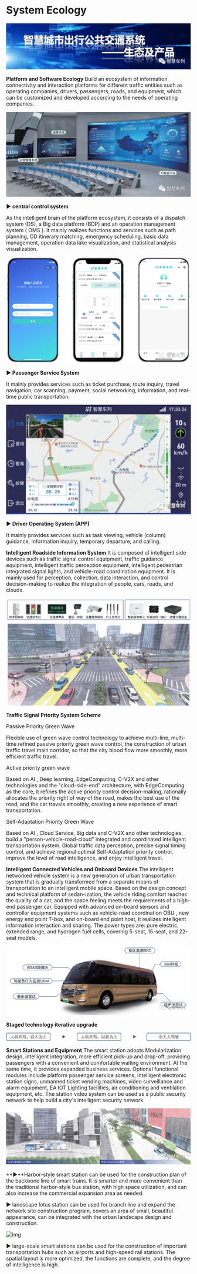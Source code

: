 # System Ecology

![img](./pic_source/wps1-16725906489521.jpg)

**Platform and Software Ecology**
Build an ecosystem of information connectivity and interaction platforms for different traffic entities such as operating companies, drivers, passengers, roads, and equipment, which can be customized and developed according to the needs of operating companies.

![img](./pic_source/wps2-16725906489532.jpg) 

**▶ central control system**

As the intelligent brain of the platform ecosystem, it consists of a dispatch system (DS), a Big data platform (BDP) and an operation management system ( OMS ). It mainly realizes functions and services such as path planning, OD itinerary matching, emergency scheduling, basic data management, operation data lake visualization, and statistical analysis visualization.

![img](./pic_source/wps3-16725906489533.jpg) 

**▶ Passenger Service System**

It mainly provides services such as ticket purchase, route inquiry, travel navigation, car scanning, payment, social networking, information, and real-time public transportation.

![img](./pic_source/wps4-16725906489534.jpg) 

**▶ Driver Operating System (APP)**

It mainly provides services such as task viewing, vehicle (column) guidance, information inquiry, temporary departure, and calling.

 

**Intelligent Roadside Information System**
It is composed of intelligent side devices such as traffic signal control equipment, traffic guidance equipment, intelligent traffic perception equipment, intelligent pedestrian integrated signal lights, and vehicle-road coordination equipment. It is mainly used for perception, collection, data interaction, and control decision-making to realize the integration of people, cars, roads, and clouds.

![img](./pic_source/wps5-16725906489535.jpg) 

 

**Traffic Signal Priority System Scheme**

Passive Priority Green Wave

Flexible use of green wave control technology to achieve multi-line, multi-time refined passive priority green wave control, the construction of urban traffic travel main corridor, so that the city blood flow more smoothly, more efficient traffic travel.

Active priority green wave

Based on AI , Deep learning, EdgeComputing, C-V2X and other technologies and the "cloud-side-end" architecture, with EdgeComputing as the core, it refines the active priority control decision-making, rationally allocates the priority right of way of the road, makes the best use of the road, and the car travels smoothly, creating a new experience of smart transportation.

Self-Adaptation Priority Green Wave

Based on AI , Cloud Service, Big data and C-V2X and other technologies, build a "person-vehicle-road-cloud" integrated and coordinated intelligent transportation system. Global traffic data perception, precise signal timing control, and achieve regional optimal Self-Adaptation priority control, improve the level of road intelligence, and enjoy intelligent travel.

 

**Intelligent Connected Vehicles and Onboard Devices**
The intelligent networked vehicle system is a new generation of urban transportation system that is gradually transformed from a separate means of transportation to an intelligent mobile space. Based on the design concept and technical platform of sedan-ization, the vehicle riding comfort reaches the quality of a car, and the space feeling meets the requirements of a high-end passenger car. Equipped with advanced on-board sensors and controller equipment systems such as vehicle-road coordination OBU , new energy end point T-box, and on-board end point host, it realizes intelligent information interaction and sharing. The power types are: pure electric, extended range, and hydrogen fuel cells, covering 5-seat, 15-seat, and 22-seat models.

![img](./pic_source/wps6-16725906489536.jpg) 

**Staged technology iterative upgrade**

![img](./pic_source/wps7-16725906489537.jpg) 


**Smart Stations and Equipment**
The smart station adopts Modularization design, intelligent integration, more efficient pick-up and drop-off, providing passengers with a convenient and comfortable waiting environment. At the same time, it provides expanded business services. Optional functional modules include platform passenger service screens, intelligent electronic station signs, unmanned ticket vending machines, video surveillance and alarm equipment, EA IOT Lighting facilities, air conditioning and ventilation equipment, etc. The station video system can be used as a public security network to help build a city's intelligent security network.

![img](./pic_source/wps8-16725906489538.jpg) 

**▶**Harbor-style smart station can be used for the construction plan of the backbone line of smart trains. It is smarter and more convenient than the traditional harbor-style bus station, with high space utilization, and can also increase the commercial expansion area as needed.

▶ landscape lotus station can be used for branch line and expand the network site construction program, covers an area of small, beautiful appearance, can be integrated with the urban landscape design and construction.

![img](./pic_source/wps9.jpg) 

▶ large-scale smart stations can be used for the construction of important transportation hubs such as airports and high-speed rail stations. The spatial layout is more optimized, the functions are complete, and the degree of intelligence is high.

 